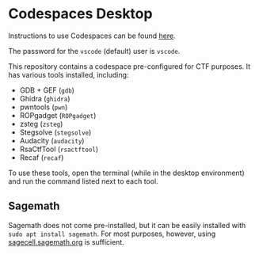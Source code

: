 # Codespaces Desktop

Instructions to use Codespaces can be found [here](https://docs.google.com/document/d/1mN6PRvM4OCBaXGaO_-duLVfvvCL0M4HQY4BjEorn_dc/edit?usp=sharing).

The password for the `vscode` (default) user is `vscode`.

This repository contains a codespace pre-configured for CTF purposes. It has various tools installed, including:
* GDB + GEF (`gdb`)
* Ghidra (`ghidra`)
* pwntools (`pwn`)
* ROPgadget (`ROPgadget`)
* zsteg (`zsteg`)
* Stegsolve (`stegsolve`)
* Audacity (`audacity`)
* RsaCtfTool (`rsactftool`)
* Recaf (`recaf`)

To use these tools, open the terminal (while in the desktop environment) and run the command listed next to each tool.

## Sagemath

Sagemath does not come pre-installed, but it can be easily installed with `sudo apt install sagemath`. For most purposes, however, using [sagecell.sagemath.org](https://sagecell.sagemath.org/) is sufficient.
